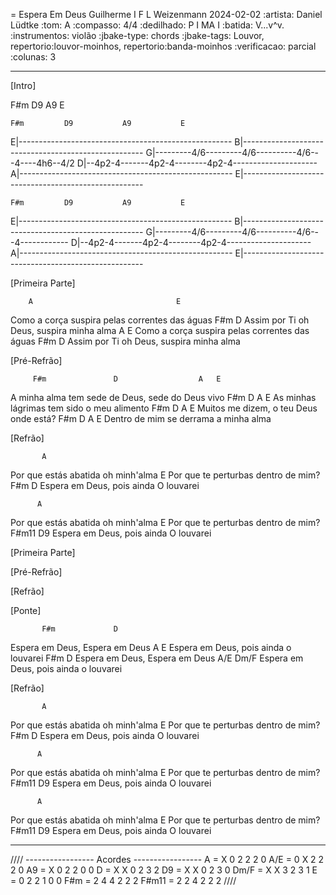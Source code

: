 = Espera Em Deus
Guilherme I F L Weizenmann
2024-02-02
:artista: Daniel Lüdtke
:tom: A
:compasso: 4/4
:dedilhado: P I MA I
:batida: V...v^v.
:instrumentos: violão
:jbake-type: chords
:jbake-tags: Louvor, repertorio:louvor-moinhos, repertorio:banda-moinhos
:verificacao: parcial
:colunas: 3


----

[Intro]

F#m  D9  A9  E

    F#m         D9           A9           E
E|-----------------------------------------------------
B|-----------------------------------------------------
G|---------4/6---------4/6----------4/6---4----4h6--4/2
D|--4p2-4-------4p2-4--------4p2-4---------------------
A|-----------------------------------------------------
E|-----------------------------------------------------


    F#m         D9           A9           E
E|-----------------------------------------------------
B|-----------------------------------------------------
G|---------4/6---------4/6----------4/6---4------------
D|--4p2-4-------4p2-4--------4p2-4---------------------
A|-----------------------------------------------------
E|-----------------------------------------------------

[Primeira Parte]

        A                                E
Como a corça suspira pelas correntes das águas
                 F#m                   D
Assim por Ti  oh  Deus,  suspira minha alma
        A                                E
Como a corça suspira pelas correntes das águas
              F#m                     D
Assim por Ti  oh  Deus, suspira minha alma

[Pré-Refrão]

         F#m               D                  A   E
A minha  alma tem sede de Deus, sede do Deus vivo
           F#m          D             A    E
As minhas lágrimas tem sido o meu alimento
           F#m          D           A  E
Muitos me dizem, o teu Deus onde está?
           F#m       D           A    E
Dentro de mim se derrama a minha alma

[Refrão]

           A
Por que estás abatida oh minh'alma
               E
Por que te perturbas dentro de mim?
           F#m                     D
Espera em Deus, pois ainda O louvarei

          A
Por que estás abatida oh minh'alma
               E
Por que te perturbas dentro de mim?
           F#m11                   D9
Espera em Deus, pois ainda O louvarei

[Primeira Parte]

[Pré-Refrão]

[Refrão]

[Ponte]

           F#m             D
Espera em Deus, Espera em Deus
           A                       E
Espera em Deus, pois ainda o louvarei
          F#m              D
Espera em Deus, Espera em Deus
           A/E                     Dm/F
Espera em Deus, pois ainda o louvarei

[Refrão]

           A
Por que estás abatida oh minh'alma
               E
Por que te perturbas dentro de mim?
           F#m                     D
Espera em Deus, pois ainda O louvarei

          A
Por que estás abatida oh minh'alma
               E
Por que te perturbas dentro de mim?
           F#m11                   D9
Espera em Deus, pois ainda O louvarei

          A
Por que estás abatida oh minh'alma
               E
Por que te perturbas dentro de mim?
           F#m11                   D9
Espera em Deus, pois ainda O louvarei

----
////
----------------- Acordes -----------------
A = X 0 2 2 2 0
A/E = 0 X 2 2 2 0
A9 = X 0 2 2 0 0
D = X X 0 2 3 2
D9 = X X 0 2 3 0
Dm/F = X X 3 2 3 1
E = 0 2 2 1 0 0
F#m = 2 4 4 2 2 2
F#m11 = 2 2 4 2 2 2
////